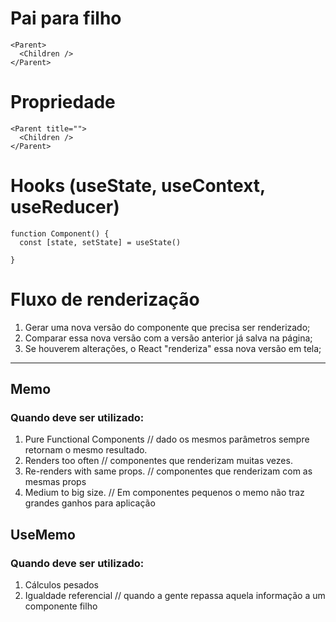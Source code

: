 # Pai para filho

```tsx
<Parent>
  <Children />
</Parent>
```

# Propriedade

```tsx
<Parent title="">
  <Children />
</Parent>
```

# Hooks (useState, useContext, useReducer)

```tsx
function Component() {
  const [state, setState] = useState()

}

```

# Fluxo de renderização

1. Gerar uma nova versão do componente que precisa ser renderizado;
2. Comparar essa nova versão com a versão anterior já salva na página;
3. Se houverem alterações, o React "renderiza" essa nova versão em tela;

---

## Memo

### Quando deve ser utilizado:

1. Pure Functional Components // dado os mesmos parâmetros sempre retornam o mesmo resultado.
2. Renders too often // componentes que renderizam muitas vezes.
3. Re-renders with same props. // componentes que renderizam com as mesmas props
4. Medium to big size. // Em componentes pequenos o memo não traz grandes ganhos para aplicação

## UseMemo

### Quando deve ser utilizado:

1. Cálculos pesados
2. Igualdade referencial // quando a gente repassa aquela informação a um componente filho







